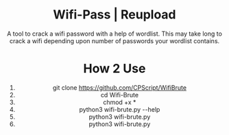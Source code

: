 <div align="center">

# Wifi-Pass | Reupload
A tool to crack a wifi password with a help of wordlist. This may take long to crack a wifi depending upon number of passwords your wordlist contains.



# How 2 Use

1.   git clone https://github.com/CPScript/WifiBrute
2.   cd Wifi-Brute
3.   chmod +x *
4.   python3 wifi-brute.py --help
5.   python3 wifi-brute.py <worlist>
6.   python3 wifi-brute.py



